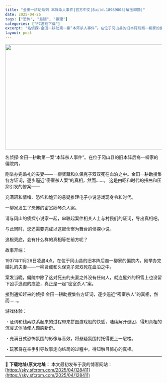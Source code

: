 ```yaml
---
title: "金田一耕助系列 本阵杀人事件|官方中文|Build.18989803|解压即撸|"
date: 2025-04-26
tags: ["恐怖", "悬疑", "推理"]
categories: ["PC游戏下载"]
excerpt: "名侦探·金田一耕助第一案“本阵杀人事件”。在位于冈山县的旧本阵后裔一柳家的偏院内， 刚举办完婚礼的夫妻——一柳贤藏和久保克子双双死在血泊之中。金田一耕助搜集各方证词，逐步逼近“密室杀人案”的真相，然而……。 这是由昭和时代的扭曲和压抑引发的惨案—— 充满昭和情绪、恐怖和诡异的悬疑推理电子小说游戏现身&hellip;"
layout: post
---
```


<img class="aligncenter size-full wp-image-128420" src="https://sky.sfcrom.com/wp-content/uploads/2025/04/2025042607561973.webp" alt="" width="600" height="338" />

名侦探·金田一耕助第一案“本阵杀人事件”。在位于冈山县的旧本阵后裔一柳家的偏院内，

刚举办完婚礼的夫妻——一柳贤藏和久保克子双双死在血泊之中。金田一耕助搜集各方证词，逐步逼近“密室杀人案”的真相，然而……。
这是由昭和时代的扭曲和压抑引发的惨案——

充满昭和情绪、恐怖和诡异的悬疑推理电子小说游戏现身令和时代。

一柳家发生了恐怖的密室妖琴杀人案。

请与冈山的侦探小说家一起，串联起案件相关人士与村民们的证词，导出真相吧。

与此同时，您还需要完成以这起命案为舞台的侦探小说。

追根究底，会有什么样的真相等在前方呢？

故事开端：

1937年11月26日凌晨4点，在位于冈山县的旧本阵后裔一柳家的偏院内，刚举办完婚礼的夫妻——一柳贤藏和久保克子双双死在血泊之中。

案发当晚，偏院中除了这对死去的夫妻之外没有任何人，就连屋外的积雪上也没留下凶手逃跑的痕迹，真正是一起“密室杀人”案。

接到通知赶来的侦探·金田一耕助搜集各方证词，逐步逼近“密室杀人”的真相，然而……。

游戏体验：

・证词和线索联系起来的过程带来拼图游戏般的快感，陆续解开谜团、得知真相的沉浸式体验使人颇感新奇。

・充满日式恐怖氛围的影像与音效，将悬疑氛围衬托得更上一层楼。

・玩家将在亲手引导故事走向结局的过程中，得知触目惊心的真相。

---
📖 **下载地址/原文地址：** 本文最初发布于我的博客网站：[https://sky.sfcrom.com/2025/04/128411](https://sky.sfcrom.com/2025/04/128411)
